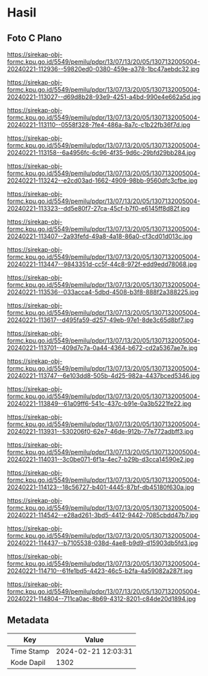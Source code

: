# Hasil

## Foto C Plano

https://sirekap-obj-formc.kpu.go.id/5549/pemilu/pdpr/13/07/13/20/05/1307132005004-20240221-112936--59820ed0-0380-459e-a378-1bc47aebdc32.jpg

https://sirekap-obj-formc.kpu.go.id/5549/pemilu/pdpr/13/07/13/20/05/1307132005004-20240221-113027--d69d8b28-93e9-4251-a4bd-990e4e662a5d.jpg

https://sirekap-obj-formc.kpu.go.id/5549/pemilu/pdpr/13/07/13/20/05/1307132005004-20240221-113110--0558f328-7fe4-486a-8a7c-c1b22fb36f7d.jpg

https://sirekap-obj-formc.kpu.go.id/5549/pemilu/pdpr/13/07/13/20/05/1307132005004-20240221-113158--6a4956fc-6c96-4f35-9d6c-29bfd29bb284.jpg

https://sirekap-obj-formc.kpu.go.id/5549/pemilu/pdpr/13/07/13/20/05/1307132005004-20240221-113242--e2cd03ad-1662-4909-98bb-9560dfc3cfbe.jpg

https://sirekap-obj-formc.kpu.go.id/5549/pemilu/pdpr/13/07/13/20/05/1307132005004-20240221-113323--dd5e80f7-27ca-45cf-b7f0-e6145ff8d82f.jpg

https://sirekap-obj-formc.kpu.go.id/5549/pemilu/pdpr/13/07/13/20/05/1307132005004-20240221-113407--2a93fefd-49a8-4a18-86a0-cf3cd01d013c.jpg

https://sirekap-obj-formc.kpu.go.id/5549/pemilu/pdpr/13/07/13/20/05/1307132005004-20240221-113447--9843351d-cc5f-44c8-972f-edd9edd78068.jpg

https://sirekap-obj-formc.kpu.go.id/5549/pemilu/pdpr/13/07/13/20/05/1307132005004-20240221-113536--033acca4-5dbd-4508-b3f8-888f2a388225.jpg

https://sirekap-obj-formc.kpu.go.id/5549/pemilu/pdpr/13/07/13/20/05/1307132005004-20240221-113617--d495fa59-d257-49eb-97e1-8de3c65d8bf7.jpg

https://sirekap-obj-formc.kpu.go.id/5549/pemilu/pdpr/13/07/13/20/05/1307132005004-20240221-113701--409d7c7a-0a44-4364-b672-cd2a5367ae7e.jpg

https://sirekap-obj-formc.kpu.go.id/5549/pemilu/pdpr/13/07/13/20/05/1307132005004-20240221-113747--6e103dd8-505b-4d25-982a-4437bced5346.jpg

https://sirekap-obj-formc.kpu.go.id/5549/pemilu/pdpr/13/07/13/20/05/1307132005004-20240221-113849--61a09ff6-541c-437c-b91e-0a3b5221fe22.jpg

https://sirekap-obj-formc.kpu.go.id/5549/pemilu/pdpr/13/07/13/20/05/1307132005004-20240221-113931--530206f0-62e7-46de-912b-77e772adbff3.jpg

https://sirekap-obj-formc.kpu.go.id/5549/pemilu/pdpr/13/07/13/20/05/1307132005004-20240221-114031--3c0be071-6f1a-4ec7-b29b-d3cca14590e2.jpg

https://sirekap-obj-formc.kpu.go.id/5549/pemilu/pdpr/13/07/13/20/05/1307132005004-20240221-114123--18c56727-b401-4445-87bf-db45180f630a.jpg

https://sirekap-obj-formc.kpu.go.id/5549/pemilu/pdpr/13/07/13/20/05/1307132005004-20240221-114542--e28ad261-3bd5-4412-9442-7085cbdd47b7.jpg

https://sirekap-obj-formc.kpu.go.id/5549/pemilu/pdpr/13/07/13/20/05/1307132005004-20240221-114437--b7105538-038d-4ae8-b9d9-d15903db5fd3.jpg

https://sirekap-obj-formc.kpu.go.id/5549/pemilu/pdpr/13/07/13/20/05/1307132005004-20240221-114710--61fe1bd5-4423-46c5-b2fa-4a59082a287f.jpg

https://sirekap-obj-formc.kpu.go.id/5549/pemilu/pdpr/13/07/13/20/05/1307132005004-20240221-114804--711ca0ac-8b69-4312-8201-c84de20d1894.jpg


## Metadata

| Key        | Value               |
| ---------- | ------------------- |
| Time Stamp | 2024-02-21 12:03:31 |
| Kode Dapil | 1302                |



